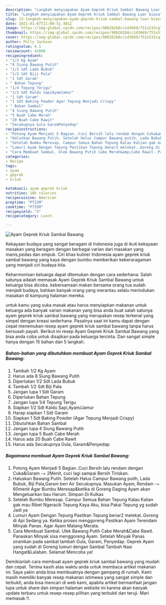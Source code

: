 ```yaml
---
description: "Langkah menyiapakan Ayam Geprek Kriuk Sambal Bawang Luar biasa"
title: "Langkah menyiapakan Ayam Geprek Kriuk Sambal Bawang Luar biasa"
slug: 13-langkah-menyiapakan-ayam-geprek-kriuk-sambal-bawang-luar-biasa
date: 2021-01-07T21:00:51.401Z
image: https://img-global.cpcdn.com/recipes/986262b8cc1d3669/751x532cq70/ayam-geprek-kriuk-sambal-bawang-foto-resep-utama.jpg
thumbnail: https://img-global.cpcdn.com/recipes/986262b8cc1d3669/751x532cq70/ayam-geprek-kriuk-sambal-bawang-foto-resep-utama.jpg
cover: https://img-global.cpcdn.com/recipes/986262b8cc1d3669/751x532cq70/ayam-geprek-kriuk-sambal-bawang-foto-resep-utama.jpg
author: Polly Jackson
ratingvalue: 4.1
reviewcount: 42808
recipeingredient:
- "1/2 Kg Ayam"
- "8 Siung Bawang Putih"
- "1/2 Sdt Lada Bubuk"
- "1/2 Sdt Biji Pala"
- "1 Sdt Garam"
- " Bahan Tepung"
- "1/4 Tepung Terigu"
- "1/2 Sdt Kaldu SapiAyamJamur"
- "1 Sdt Garam"
- "1 Sdt Baking Powder Agar Tepung Menjadi Crispy"
- " Bahan Sambal"
- "4 Siung Bawang Putih"
- "5 Buah Cabe Merah"
- "20 Buah Cabe Rawit"
- "Secukupnya Gula GaramPenyedap"
recipeinstructions:
- "Potong Ayam Menjadi 5 Bagian..Cuci Bersih lalu rendam dengan Cuka&amp;Garam -+ 2Menit, cuci lagi sampai Bersih Tiriskan."
- "Haluskan Bawang Putih. Setelah Halus Campur Bawang putih, Lada Bubuk, Biji Pala,Garam beri Air Secukupnya. Masukan Ayam, Rendam -+ 60menit Agar Bumbu Meresap&amp;ketika di Goreng Daging Ayam akan Mengeluarkan bau Harum. Simpan Di Kulkas"
- "Setelah Bumbu Meresap. Campur Semua Bahan Tepung Kalau Kalian gak mau Ribet Ngeracik Tepung Kaya Aku, bisa Pakai Tepung yg sudah Jadi ya"
- "Lumuri Ayam Dengan Tepung Pastikan Tepung benar2 melekat..Goreng di Api Sedang ya. Ketika proses menggoreng Pastikan Ayam Terendam Minyak Panas. Agar Ayam Matang Merata."
- "Cara Membuat Sambal. Ulek Bawang Putih Cabe Merah&amp;Cabe Rawit. Panaskan Minyak sisa menggoreng Ayam. Setelah Minyak Panas siramkan pada sambal tambah Gula, Garam, Penyedap. Geprek Ayam yang sudah di Goreng lumuri dengan Sambal Tambah Nasi Hangat&amp;Lalaban. Selamat Mencoba ya!"
categories:
- Recipe
tags:
- ayam
- geprek
- kriuk

katakunci: ayam geprek kriuk 
nutrition: 166 calories
recipecuisine: American
preptime: "PT22M"
cooktime: "PT35M"
recipeyield: "3"
recipecategory: Lunch

---
```



![Ayam Geprek Kriuk Sambal Bawang](https://img-global.cpcdn.com/recipes/986262b8cc1d3669/751x532cq70/ayam-geprek-kriuk-sambal-bawang-foto-resep-utama.jpg)

Kekayaan budaya yang sangat beragam di Indonesia juga di ikuti kekayaan masakan yang beragam dengan berbagai varian dari masakan yang manis,pedas dan empuk. Ciri khas kuliner Indonesia ayam geprek kriuk sambal bawang yang kaya dengan bumbu memberikan keberaragaman yang menjadi ciri budaya kita.


Keharmonisan keluarga dapat ditemukan dengan cara sederhana. Salah satunya adalah memasak Ayam Geprek Kriuk Sambal Bawang untuk keluarga bisa dicoba. kebersamaan makan bersama orang tua sudah menjadi budaya, bahkan banyak orang yang merantau selalu merindukan masakan di kampung halaman mereka.



untuk kamu yang suka masak atau harus menyiapkan makanan untuk keluarga ada banyak varian makanan yang bisa anda buat salah satunya ayam geprek kriuk sambal bawang yang merupakan resep terkenal yang simpel dengan kreasi sederhana. Pasalnya saat ini kamu dapat dengan cepat menemukan resep ayam geprek kriuk sambal bawang tanpa harus bersusah payah.
Berikut ini resep Ayam Geprek Kriuk Sambal Bawang yang bisa anda coba untuk disajikan pada keluarga tercinta. Dan sangat simple hanya dengan 15 bahan dan 5 langkah.


<!--inarticleads1-->

##### Bahan-bahan yang dibutuhkan membuat Ayam Geprek Kriuk Sambal Bawang:

1. Tambah 1/2 Kg Ayam
1. Harus ada 8 Siung Bawang Putih
1. Diperlukan 1/2 Sdt Lada Bubuk
1. Tambah 1/2 Sdt Biji Pala
1. Jangan lupa 1 Sdt Garam
1. Diperlukan  Bahan Tepung
1. Jangan lupa 1/4 Tepung Terigu
1. Siapkan 1/2 Sdt Kaldu Sapi,Ayam/Jamur
1. Harap siapkan 1 Sdt Garam
1. Siapkan 1 Sdt Baking Powder (Agar Tepung Menjadi Crispy)
1. Dibutuhkan  Bahan Sambal
1. Jangan lupa 4 Siung Bawang Putih
1. Jangan lupa 5 Buah Cabe Merah
1. Harus ada 20 Buah Cabe Rawit
1. Harus ada Secukupnya Gula, Garam&amp;Penyedap




<!--inarticleads2-->

##### Bagaimana membuat  Ayam Geprek Kriuk Sambal Bawang:

1. Potong Ayam Menjadi 5 Bagian..Cuci Bersih lalu rendam dengan Cuka&amp;Garam -+ 2Menit, cuci lagi sampai Bersih Tiriskan.
1. Haluskan Bawang Putih. Setelah Halus Campur Bawang putih, Lada Bubuk, Biji Pala,Garam beri Air Secukupnya. Masukan Ayam, Rendam -+ 60menit Agar Bumbu Meresap&amp;ketika di Goreng Daging Ayam akan Mengeluarkan bau Harum. Simpan Di Kulkas
1. Setelah Bumbu Meresap. Campur Semua Bahan Tepung Kalau Kalian gak mau Ribet Ngeracik Tepung Kaya Aku, bisa Pakai Tepung yg sudah Jadi ya
1. Lumuri Ayam Dengan Tepung Pastikan Tepung benar2 melekat..Goreng di Api Sedang ya. Ketika proses menggoreng Pastikan Ayam Terendam Minyak Panas. Agar Ayam Matang Merata.
1. Cara Membuat Sambal. Ulek Bawang Putih Cabe Merah&amp;Cabe Rawit. Panaskan Minyak sisa menggoreng Ayam. Setelah Minyak Panas siramkan pada sambal tambah Gula, Garam, Penyedap. Geprek Ayam yang sudah di Goreng lumuri dengan Sambal Tambah Nasi Hangat&amp;Lalaban. Selamat Mencoba ya!




Demikianlah cara membuat ayam geprek kriuk sambal bawang yang mudah dan cepat. Terima kasih atas waktu anda untuk membaca artikel makanan ini. Saya yakin anda bisa membuatnya dengan gampang di rumah. Kami masih memiliki banyak resep makanan istimewa yang sangat simple dan terbukti, anda bisa mencari di web kami, apabila artikel bermanfaat jangan lupa untuk share dan simpan halaman website ini karena akan banyak update terbaru untuk resep-resep pilihan yang terbukti dan teruji. Mari memasak !!. 
